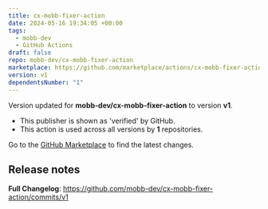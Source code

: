 ```yaml
---
title: cx-mobb-fixer-action
date: 2024-05-16 19:34:05 +00:00
tags:
  - mobb-dev
  - GitHub Actions
draft: false
repo: mobb-dev/cx-mobb-fixer-action
marketplace: https://github.com/marketplace/actions/cx-mobb-fixer-action
version: v1
dependentsNumber: "1"
---
```



Version updated for **mobb-dev/cx-mobb-fixer-action** to version **v1**.
- This publisher is shown as 'verified' by GitHub.
- This action is used across all versions by **1** repositories.

Go to the [GitHub Marketplace](https://github.com/marketplace/actions/cx-mobb-fixer-action) to find the latest changes.

## Release notes

**Full Changelog**: https://github.com/mobb-dev/cx-mobb-fixer-action/commits/v1
